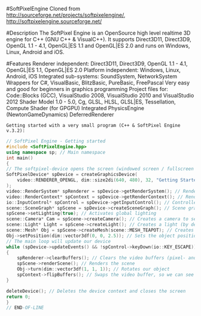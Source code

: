 #SoftPixelEngine
Cloned from http://sourceforge.net/projects/softpixelengine/, http://softpixelengine.sourceforge.net/

#Description
The SoftPixel Engine is an OpenSource high level realtime 3D engine for C++ (GNU C++ & VisualC++).
It supports Direct3D11, Direct3D9, OpenGL 1.1 - 4.1, OpenGL|ES 1.1 and OpenGL|ES 2.0 and runs on Windows, Linux, Android and iOS.

#Features
	Renderer independent: Direct3D11, Direct3D9, OpenGL 1.1 - 4.1, OpenGL|ES 1.1, OpenGL|ES 2.0
	Platform independent: Windows, Linux, Android, iOS
	Integrated sub-systems: SoundSystem, NetworkSystem
	Wrappers for C#, VisualBasic, BlitzBasic, PureBasic, FreePascal
	Very easy and good for beginners in graphics programming
	Project files for: Code::Blocks (GCC), VisualStudio 2008, VisualStudio 2010 and VisualStudio 2012
	Shader Model 1.0 - 5.0, Cg, GLSL, HLSL, GLSL|ES, Tessellation, Compute Shader (for GPGPU)
	Integrated PhysicsEngine (NewtonGameDynamics)
	DeferredRenderer
	
	
	Getting started with a very small program (C++ & SoftPixel Engine v.3.2):
```c++
// SoftPixel Engine - Getting started
#include <SoftPixelEngine.hpp>
using namespace sp; // Main namespace
int main()
{
// The softpixel-device opens the screen (windowed screen / fullscreen are possible)
SoftPixelDevice* spDevice = createGraphicsDevice(
    video::RENDERER_OPENGL, dim::size2di(640, 480), 32, "Getting Started"
);
video::RenderSystem* spRenderer = spDevice->getRenderSystem(); // Render system for drawing operations
video::RenderContext* spContext = spDevice->getRenderContext(); // Render context for back buffer controll
io::InputControl* spControl = spDevice->getInputControl(); // Controller for keyboard- and the mouse input events
scene::SceneGraph* spScene = spDevice->createSceneGraph(); // Scene graph system to handle a lots of scene objects
spScene->setLighting(true); // Activates global lighting
scene::Camera* Cam = spScene->createCamera(); // Creates a camera to see our scene
scene::Light* Light = spScene->createLight(); // Creates a light (by default Directional light)
scene::Mesh* Obj = spScene->createMesh(scene::MESH_TEAPOT); // Creates one of the 16 standard objects
Obj->setPosition(dim::vector3df(0, 0, 2.5)); // Sets the object position (x, y, z)
// The main loop will update our device
while (spDevice->updateEvents() && !spControl->keyDown(io::KEY_ESCAPE))
{
    spRenderer->clearBuffers(); // Clears the video buffers (pixel- and depth buffer)     
    spScene->renderScene(); // Renders the scene     
    Obj->turn(dim::vector3df(1, 1, 1)); // Rotates our object     
    spContext->flipBuffers(); // Swaps the video buffer, so we can see the current frame
}

deleteDevice(); // Deletes the device context and closes the screen
return 0;
}
// END-OF-LINE 
```
